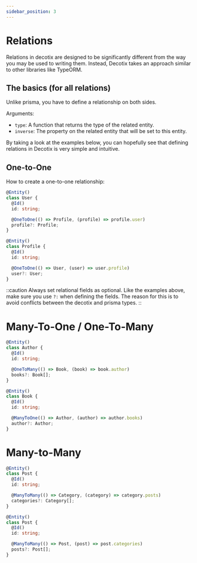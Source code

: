 ```yaml
---
sidebar_position: 3
---
```


# Relations

Relations in decotix are designed to be significantly different from the way you may be used to writing them. Instead, Decotix takes an approach similar to other libraries like TypeORM.

## The basics (for all relations)

Unlike prisma, you have to define a relationship on both sides.

Arguments:

- `type`: A function that returns the type of the related entity.
- `inverse`: The property on the related entity that will be set to this entity.

By taking a look at the examples below, you can hopefully see that defining relations in Decotix is very simple and intuitive.

## One-to-One

How to create a one-to-one relationship:

```typescript title="src/models/user.ts"
@Entity()
class User {
  @Id()
  id: string;

  @OneToOne(() => Profile, (profile) => profile.user)
  profile?: Profile;
}
```

```typescript title="src/models/profile.ts"
@Entity()
class Profile {
  @Id()
  id: string;

  @OneToOne(() => User, (user) => user.profile)
  user?: User;
}
```

::caution
Always set relational fields as optional. Like the examples above, make sure you use `?:` when defining the fields. The reason for this is to avoid conflicts between the decotix and prisma types.
::

# Many-To-One / One-To-Many

```typescript title="src/models/author.ts"
@Entity()
class Author {
  @Id()
  id: string;

  @OneToMany(() => Book, (book) => book.author)
  books?: Book[];
}
```

```typescript title="src/models/book.ts"
@Entity()
class Book {
  @Id()
  id: string;

  @ManyToOne(() => Author, (author) => author.books)
  author?: Author;
}
```

# Many-to-Many

```typescript title="src/models/post.ts"
@Entity()
class Post {
  @Id()
  id: string;

  @ManyToMany(() => Category, (category) => category.posts)
  categories?: Category[];
}
```

```typescript title="src/models/category.ts"
@Entity()
class Post {
  @Id()
  id: string;

  @ManyToMany(() => Post, (post) => post.categories)
  posts?: Post[];
}
```
